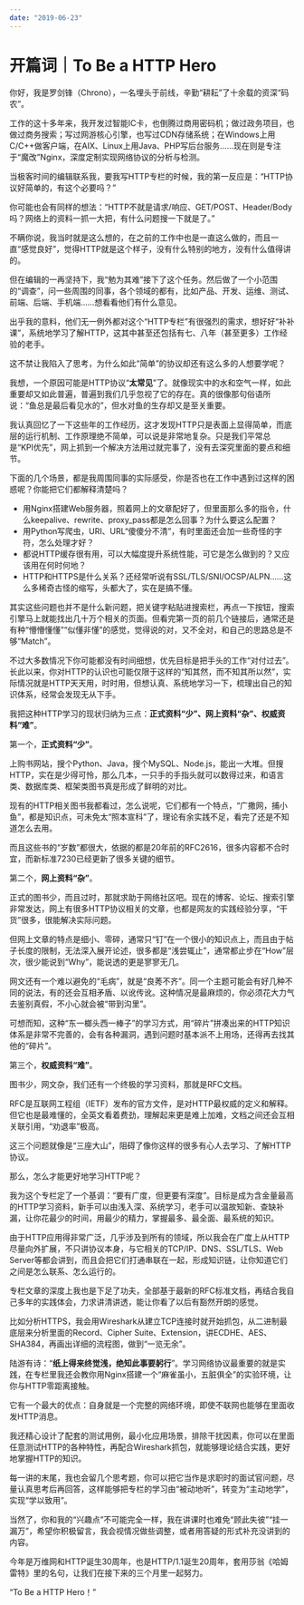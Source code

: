 ```yaml
---
date: "2019-06-23"
---  
```

      
# 开篇词｜To Be a HTTP Hero
你好，我是罗剑锋（Chrono），一名埋头于前线，辛勤“耕耘”了十余载的资深“码农”。

工作的这十多年来，我开发过智能IC卡，也倒腾过商用密码机；做过政务项目，也做过商务搜索；写过网游核心引擎，也写过CDN存储系统；在Windows上用C/C++做客户端，在AIX、Linux上用Java、PHP写后台服务……现在则是专注于“魔改”Nginx，深度定制实现网络协议的分析与检测。

当极客时间的编辑联系我，要我写HTTP专栏的时候，我的第一反应是：“HTTP协议好简单的，有这个必要吗？”

你可能也会有同样的想法：“HTTP不就是请求/响应、GET/POST、Header/Body吗？网络上的资料一抓一大把，有什么问题搜一下就是了。”

不瞒你说，我当时就是这么想的，在之前的工作中也是一直这么做的，而且一直“感觉良好”，觉得HTTP就是这个样子，没有什么特别的地方，没有什么值得讲的。

但在编辑的一再坚持下，我“勉为其难”接下了这个任务。然后做了一个小范围的“调查”，问一些周围的同事，各个领域的都有，比如产品、开发、运维、测试、前端、后端、手机端……想看看他们有什么意见。

出乎我的意料，他们无一例外都对这个“HTTP专栏”有很强烈的需求，想好好“补补课”，系统地学习了解HTTP，这其中甚至还包括有七、八年（甚至更多）工作经验的老手。

<!-- [[[read_end]]] -->

这不禁让我陷入了思考，为什么如此“简单”的协议却还有这么多的人想要学呢？

我想，一个原因可能是HTTP协议“**太常见**”了。就像现实中的水和空气一样，如此重要却又如此普遍，普遍到我们几乎忽视了它的存在。真的很像那句俗语所说：“鱼总是最后看见水的”，但水对鱼的生存却又是至关重要。

我认真回忆了一下这些年的工作经历，这才发现HTTP只是表面上显得简单，而底层的运行机制、工作原理绝不简单，可以说是非常地复杂。只是我们平常总是“KPI优先”，网上抓到一个解决方法用过就完事了，没有去深究里面的要点和细节。

下面的几个场景，都是我周围同事的实际感受，你是否也在工作中遇到过这样的困惑呢？你能把它们都解释清楚吗？

* 用Nginx搭建Web服务器，照着网上的文章配好了，但里面那么多的指令，什么keepalive、rewrite、proxy\_pass都是怎么回事？为什么要这么配置？
* 用Python写爬虫，URI、URL“傻傻分不清”，有时里面还会加一些奇怪的字符，怎么处理才好？
* 都说HTTP缓存很有用，可以大幅度提升系统性能，可它是怎么做到的？又应该用在何时何地？
* HTTP和HTTPS是什么关系？还经常听说有SSL/TLS/SNI/OCSP/ALPN……这么多稀奇古怪的缩写，头都大了，实在是搞不懂。

其实这些问题也并不是什么新问题，把关键字粘贴进搜索栏，再点一下按钮，搜索引擎马上就能找出几十万个相关的页面。但看完第一页的前几个链接后，通常还是有种“懵懵懂懂”“似懂非懂”的感觉，觉得说的对，又不全对，和自己的思路总是不够“Match”。

不过大多数情况下你可能都没有时间细想，优先目标是把手头的工作“对付过去”。长此以来，你对HTTP的认识也可能仅限于这样的“知其然，而不知其所以然”，实际情况就是HTTP天天用，时时用，但想认真、系统地学习一下，梳理出自己的知识体系，经常会发现无从下手。

我把这种HTTP学习的现状归纳为三点：**正式资料“少”、网上资料“杂”、权威资料“难”**。

第一个，**正式资料“少”**。

上购书网站，搜个Python、Java，搜个MySQL、Node.js，能出一大堆。但搜HTTP，实在是少得可怜，那么几本，一只手的手指头就可以数得过来，和语言类、数据库类、框架类图书真是形成了鲜明的对比。

现有的HTTP相关图书我都看过，怎么说呢，它们都有一个特点，“广撒网，捕小鱼”，都是知识点，可未免太“照本宣科”了，理论有余实践不足，看完了还是不知道怎么去用。

而且这些书的“岁数”都很大，依据的都是20年前的RFC2616，很多内容都不合时宜，而新标准7230已经更新了很多关键的细节。

第二个，**网上资料“杂”**。

正式的图书少，而且过时，那就求助于网络社区吧。现在的博客、论坛、搜索引擎非常发达，网上有很多HTTP协议相关的文章，也都是网友的实践经验分享，“干货”很多，很能解决实际问题。

但网上文章的特点是细小、零碎，通常只“钉”在一个很小的知识点上，而且由于帖子长度的限制，无法深入展开论述，很多都是“浅尝辄止”，通常都止步在“How”层次，很少能说到“Why”，能说透的更是寥寥无几。

网文还有一个难以避免的“毛病”，就是“良莠不齐”。同一个主题可能会有好几种不同的说法，有的还会互相矛盾、以讹传讹。这种情况是最麻烦的，你必须花大力气去鉴别真假，不小心就会被“带到沟里”。

可想而知，这种“东一榔头西一棒子”的学习方式，用“碎片”拼凑出来的HTTP知识体系是非常不完善的，会有各种漏洞，遇到问题时基本派不上用场，还得再去找其他的“碎片”。

第三个，**权威资料“难”**。

图书少，网文杂，我们还有一个终极的学习资料，那就是RFC文档。

RFC是互联网工程组（IETF）发布的官方文件，是对HTTP最权威的定义和解释。但它也是最难懂的，全英文看着费劲，理解起来更是难上加难，文档之间还会互相关联引用，“劝退率”极高。

这三个问题就像是“三座大山”，阻碍了像你这样的很多有心人去学习、了解HTTP协议。

那么，怎么才能更好地学习HTTP呢？

我为这个专栏定了一个基调：“要有广度，但更要有深度”。目标是成为含金量最高的HTTP学习资料，新手可以由浅入深、系统学习，老手可以温故知新、查缺补漏，让你花最少的时间，用最少的精力，掌握最多、最全面、最系统的知识。

由于HTTP应用得非常广泛，几乎涉及到所有的领域，所以我会在广度上从HTTP尽量向外扩展，不只讲协议本身，与它相关的TCP/IP、DNS、SSL/TLS、Web Server等都会讲到，而且会把它们打通串联在一起，形成知识链，让你知道它们之间是怎么联系、怎么运行的。

专栏文章的深度上我也是下足了功夫，全部基于最新的RFC标准文档，再结合我自己多年的实践体会，力求讲清讲透，能让你看了以后有豁然开朗的感觉。

比如分析HTTPS，我会用Wireshark从建立TCP连接时就开始抓包，从二进制最底层来分析里面的Record、Cipher Suite、Extension，讲ECDHE、AES、SHA384，再画出详细的流程图，做到“一览无余”。

陆游有诗：“**纸上得来终觉浅，绝知此事要躬行**”。学习网络协议最重要的就是实践，在专栏里我还会教你用Nginx搭建一个“麻雀虽小，五脏俱全”的实验环境，让你与HTTP零距离接触。

它有一个最大的优点：自身就是一个完整的网络环境，即使不联网也能够在里面收发HTTP消息。

我还精心设计了配套的测试用例，最小化应用场景，排除干扰因素，你可以在里面任意测试HTTP的各种特性，再配合Wireshark抓包，就能够理论结合实践，更好地掌握HTTP的知识。

每一讲的末尾，我也会留几个思考题，你可以把它当作是求职时的面试官问题，尽量认真思考后再回答，这样能够把专栏的学习由“被动地听”，转变为“主动地学”，实现“学以致用”。

当然了，你和我的“兴趣点”不可能完全一样，我在讲课时也难免“顾此失彼”“挂一漏万”，希望你积极留言，我会视情况做些调整，或者用答疑的形式补充没讲到的内容。

今年是万维网和HTTP诞生30周年，也是HTTP/1.1诞生20周年，套用莎翁《哈姆雷特》里的名句，让我们在接下来的三个月里一起努力。

“To Be a HTTP Hero！”